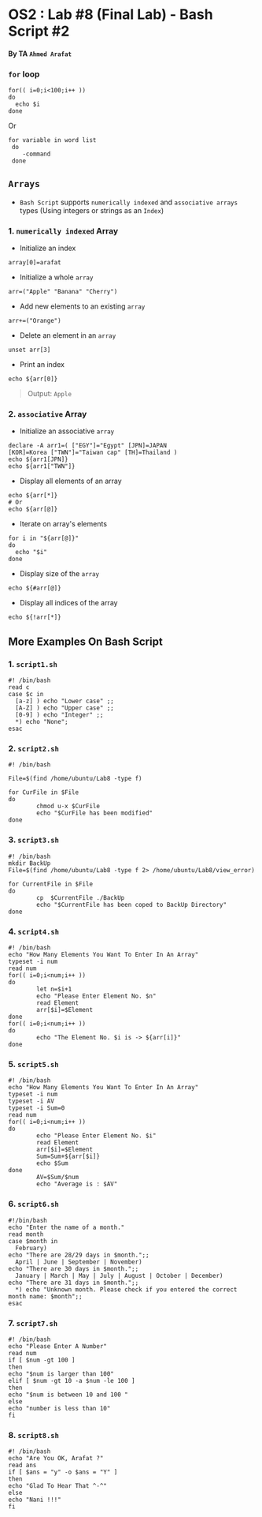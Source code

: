 # OS2 : Lab #8 (Final Lab) - Bash Script #2
#### By TA `Ahmed Arafat`

### `for` loop
````shell
for(( i=0;i<100;i++ )) 
do   
  echo $i
done      
````
Or
````shell
for variable in word list
 do
    -command
 done
````

## `Arrays`

- `Bash Script` supports `numerically indexed` and `associative arrays` types (Using integers or strings as an `Index`)

### 1. `numerically indexed` Array

- Initialize an index
````shell
array[0]=arafat
````

- Initialize a whole `array`
````shell
arr=("Apple" "Banana" "Cherry")
````

- Add new elements to an existing `array`
````shell
arr+=("Orange")
````

- Delete an element in an `array`
````shell
unset arr[3]
````

- Print an index
````shell
echo ${arr[0]}
````
> Output: `Apple`


### 2. `associative` Array

- Initialize an associative `array`
````shell
declare -A arr1=( ["EGY"]="Egypt" [JPN]=JAPAN
[KOR]=Korea ["TWN"]="Taiwan cap" [TH]=Thailand )
echo ${arr1[JPN]}
echo ${arr1["TWN"]}
````

- Display all elements of an array
````shell
echo ${arr[*]}
# Or
echo ${arr[@]}
````

- Iterate on array's elements
````shell
for i in "${arr[@]}"
do
  echo "$i"
done
````

- Display size of the `array`
````shell
echo ${#arr[@]}
````

- Display all indices of the array
````shell
echo ${!arr[*]}
````


## More Examples On Bash Script

### 1. `script1.sh`
````shell
#! /bin/bash
read c
case $c in
  [a-z] ) echo "Lower case" ;;
  [A-Z] ) echo "Upper case" ;;
  [0-9] ) echo "Integer" ;;
  *) echo "None";
esac
````


### 2. `script2.sh`
````shell
#! /bin/bash

File=$(find /home/ubuntu/Lab8 -type f)

for CurFile in $File
do
        chmod u-x $CurFile
        echo "$CurFile has been modified"
done
````




### 3. `script3.sh`
````shell
#! /bin/bash
mkdir BackUp
File=$(find /home/ubuntu/Lab8 -type f 2> /home/ubuntu/Lab8/view_error)

for CurrentFile in $File
do
        cp  $CurrentFile ./BackUp
        echo "$CurrentFile has been coped to BackUp Directory"
done
````


### 4. `script4.sh`
````shell
#! /bin/bash
echo "How Many Elements You Want To Enter In An Array"
typeset -i num
read num
for(( i=0;i<num;i++ ))
do
        let n=$i+1
        echo "Please Enter Element No. $n"
        read Element
        arr[$i]=$Element
done
for(( i=0;i<num;i++ ))
do
        echo "The Element No. $i is -> ${arr[i]}"
done
````


### 5. `script5.sh`
````shell
#! /bin/bash
echo "How Many Elements You Want To Enter In An Array"
typeset -i num
typeset -i AV
typeset -i Sum=0
read num
for(( i=0;i<num;i++ ))
do
        echo "Please Enter Element No. $i"
        read Element
        arr[$i]=$Element
        Sum=Sum+${arr[$i]}
        echo $Sum
done
        AV=$Sum/$num
        echo "Average is : $AV"
````  

### 6. `script6.sh`
````shell
#!/bin/bash
echo "Enter the name of a month."
read month
case $month in
  February)
echo "There are 28/29 days in $month.";;
  April | June | September | November)
echo "There are 30 days in $month.";;
  January | March | May | July | August | October | December)
echo "There are 31 days in $month.";;
  *) echo "Unknown month. Please check if you entered the correct month name: $month";;
esac
````


### 7. `script7.sh`
````shell
#! /bin/bash
echo "Please Enter A Number"
read num
if [ $num -gt 100 ]
then
echo "$num is larger than 100"
elif [ $num -gt 10 -a $num -le 100 ]
then
echo "$num is between 10 and 100 "
else
echo "number is less than 10"
fi
````  

### 8. `script8.sh`
````shell
#! /bin/bash
echo "Are You OK, Arafat ?"
read ans
if [ $ans = "y" -o $ans = "Y" ]
then
echo "Glad To Hear That ^-^"
else
echo "Nani !!!"
fi
````
